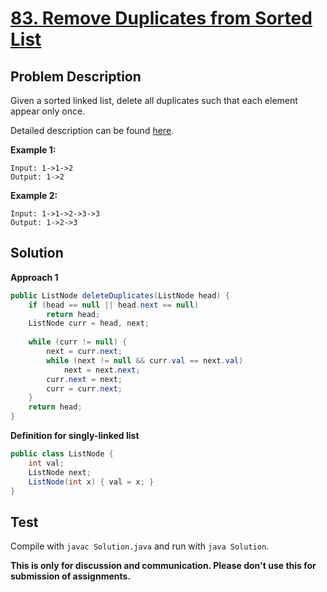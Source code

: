 # [83. Remove Duplicates from Sorted List][title]

## Problem Description

Given a sorted linked list, delete all duplicates such that each element appear only once.

Detailed description can be found [here][title].

**Example 1:**

```
Input: 1->1->2
Output: 1->2
```

**Example 2:**

```
Input: 1->1->2->3->3
Output: 1->2->3
```

## Solution

**Approach 1**

```java
public ListNode deleteDuplicates(ListNode head) {
    if (head == null || head.next == null)
        return head;
    ListNode curr = head, next;
    
    while (curr != null) {
        next = curr.next;
        while (next != null && curr.val == next.val)
            next = next.next;
        curr.next = next;
        curr = curr.next;
    }
    return head;
}
```

**Definition for singly-linked list**

```java
public class ListNode {
    int val;
    ListNode next;
    ListNode(int x) { val = x; }
}
```

## Test

Compile with `javac Solution.java` and run with `java Solution`.


**This is only for discussion and communication. Please don't use this for submission of assignments.**

[title]: https://leetcode.com/problems/remove-duplicates-from-sorted-list/